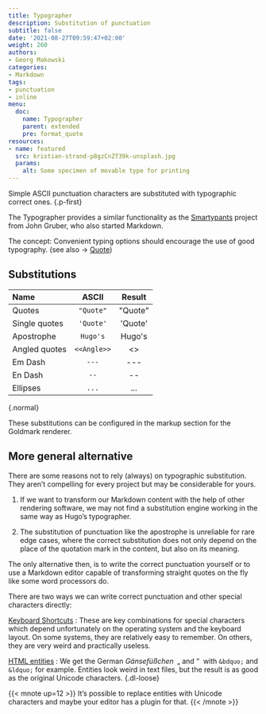 ```yaml
---
title: Typographer
description: Substitution of punctuation
subtitle: false
date: '2021-08-27T09:59:47+02:00'
weight: 260
authors:
- Georg Makowski
categories:
- Markdown
tags:
- punctuation
- inline
menu:
  doc:
    name: Typographer
    parent: extended
    pre: format_quote
resources:
- name: featured
  src: kristian-strand-p8gzCnZf39k-unsplash.jpg
  params:
    alt: Some specimen of movable type for printing
---
```


Simple ASCII punctuation characters are substituted with typographic correct ones.
{.p-first} <!--more-->

The Typographer provides a similar functionality as the [Smartypants](https://daringfireball.net/projects/smartypants/) project from John Gruber, who also started Markdown.

The concept: Convenient typing options should encourage the use of good typography. (see also &rightarrow; [Quote](/doc/basic/quote))

## Substitutions

| Name          |    ASCII    |  Result   |
| :------------ | :---------: | :-------: |
| Quotes        |  `"Quote"`  |  "Quote"  |
| Single quotes |  `'Quote'`  |  'Quote'  |
| Apostrophe    |  `Hugo's`   |  Hugo's   |
| Angled quotes | `<<Angle>>` | <<Angle>> |
| Em Dash       |    `---`    |    ---    |
| En Dash       |    `--`     |    --     |
| Ellipses      |    `...`    |    ...    |
{.normal}

These substitutions can be configured in the markup section for the Goldmark renderer.

## More general alternative

There are some reasons not to rely (always) on typographic substitution. They aren’t compelling for every project but may be considerable for yours.

1. If we want to transform our Markdown content with the help of other rendering software, we may not find a substitution engine working in the same way as Hugo’s typographer.

2. The substitution of punctuation like the apostrophe is unreliable for rare edge cases, where the correct substitution does not only depend on the place of the quotation mark in the content, but also on its meaning.

The only alternative then, is to write the correct punctuation yourself or to use a Markdown editor capable of transforming straight quotes on the fly like some word processors do.

There are two ways we can write correct punctuation and other special characters directly:

[Keyboard Shortcuts](/doc/appendix/german-punctuation)
: These are key combinations for special characters which depend unfortunately on the operating system and the keyboard layout. On some systems, they are relatively easy to remember. On others, they are very weird and practically useless.

[HTML entities](/doc/basic/specialchar)
: We get the German _Gänsefüßchen_&ensp;&bdquo;&nbsp;and&nbsp;&ldquo;&nbsp; with `&bdquo;` and `&ldquo;` for example. Entities look weird in text files, but the result is as good as the original Unicode characters.
{.dl-loose}

{{< mnote up=12 >}}
It’s possible to replace entities with Unicode characters and maybe your editor has a plugin for that.
{{< /mnote >}}
